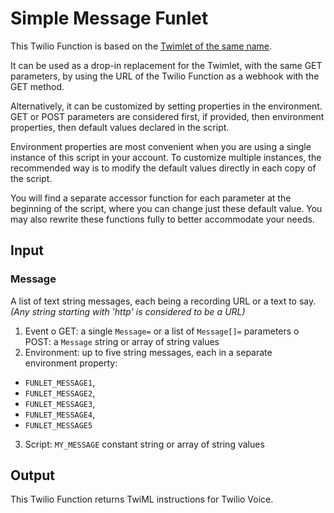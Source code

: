 # Simple Message Funlet

This Twilio Function is based on the [Twimlet of the same name][twimlet].

[twimlet]: https://www.twilio.com/labs/twimlets/message

It can be used as a drop-in replacement for the Twimlet, with the
same GET parameters, by using the URL of the Twilio Function as
a webhook with the GET method.

Alternatively, it can be customized by setting properties in the
environment. GET or POST parameters are considered first, if provided,
then environment properties, then default values declared in the script.

Environment properties are most convenient when you are using a single
instance of this script in your account. To customize multiple instances,
the recommended way is to modify the default values directly in each copy
of the script.

You will find a separate accessor function for each parameter at the
beginning of the script, where you can change just these default value.
You may also rewrite these functions fully to better accommodate your needs.

## Input

### Message

A list of text string messages, each being a recording URL or a text to say.
*(Any string starting with 'http' is considered to be a URL)*

1. Event
  o GET: a single `Message=` or a list of `Message[]=` parameters
  o POST: a `Message` string or array of string values
2. Environment: up to five string messages,
  each in a separate environment property:
  - `FUNLET_MESSAGE1`,
  - `FUNLET_MESSAGE2`,
  - `FUNLET_MESSAGE3`,
  - `FUNLET_MESSAGE4`,
  - `FUNLET_MESSAGE5`
3. Script: `MY_MESSAGE` constant string or array of string values

## Output

This Twilio Function returns TwiML instructions for Twilio Voice.

